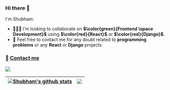 ### Hi there 👋
I'm Shubham.  

<!-- **Shubham-0a/Shubham-0a** is a ✨ _special_ ✨ repository because its `README.md` (this file) appears on your GitHub profile. -->

<!-- - 🔭 I’m currently looking for project. 🌱 I’m currently learning Computer Vision. -->
 - 🧑‍🤝‍🧑 I’m looking to collaborate on **$\color{green}{Frontend \space Development}$** using **$\color{red}{React}$** or **$\color{red}{Django}$**.       <!-- 🤔 I’m looking for help with ...  -->
 - 💬 Feel free to contact me for any doubt related to **programming problems** or any **React** or **Django** projects.
### 📩 <a href="mailto:shubhamiit30@gmail.com">Contact me</a>
<!-- 😄 Pronouns: ... -->
<!-- ⚡ Fun fact: ... -->
<!-- $\color{red}{your-text-here}$ -->
![](https://komarev.com/ghpvc/?username=shubham-0a)

| <a href="https://github.com/shubham-0a/github-readme-stats"><img align="center" src="https://github-readme-stats.vercel.app/api?username=Shubham-0a&show_icons=true&include_all_commits=true&theme=buefy&hide_border=true" alt="Shubham's github stats" /></a> | <a href="https://github.com/shubham-0a/github-readme-stats"><img align="center" src="https://github-readme-stats.vercel.app/api/top-langs/?username=Shubham-0a&layout=compact&theme=buefy&hide_border=true" /></a> |
| ------------- | ------------- |

